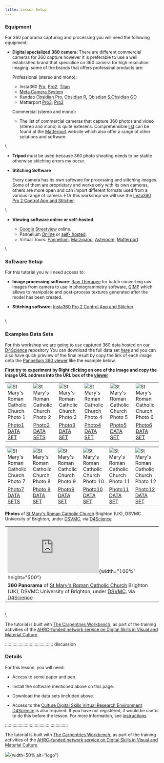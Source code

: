 ```yaml
---
title: Lesson Setup
---
```

<!--
FIXME: Setup instructions live in this document. Please specify the tools and
the data sets the Learner needs to have installed.
-->


### Equipment

For 360 panorama capturing and processing you will need the following equipment:

- **Digital specialized 360 camera**: There are different commercial cameras for 360 capture however it is preferable to use a well established brand that specialice on 360 camera for high resolution imaging. some of the brands that offers professinal products are:

  Professional (stereo and mono):
  * Insta360 [Pro](https://www.insta360.com/product/insta360-pro/), [Pro2](https://www.insta360.com/product/insta360-pro2/), [Titan](https://www.insta360.com/product/insta360-titan/)
  * [Meta Camera System](https://meta-camera.io/)
  * Kandao [Obsidian Pro](https://www.kandaovr.com/Obsidian-Pro/), [Obsidian R](https://www.kandaovr.com/obsidian-s-r/), [Obisdian S](https://www.kandaovr.com/obsidian-s-r/),[Obsidian GO](https://www.kandaovr.com/obsidian-go/)
  * Matterport [Pro3](https://matterport.com/en-gb/pro3), [Pro2](https://matterport.com/en-gb/pro2)
  
  Commercial (stereo and mono):
  * The list of commercial cameras that capture 360 photos and video (stereo and mono) is quite extesens. Comprehensible [list](https://matterport.com/cameras/360-cameras) can be found at the [Matterport](https://matterport.com/en-gb) website which also offer a range of other solutions and software.

\

-	**Tripod** must be used because 360 photo shooting needs to be stable otherwise stitching errors my occur.


- **Stitching Software**
  
  Every camera has its own software for processing and stitching images. Some of them are proprietary and works only with its own cameras, others are more open and can import different formats used from a various range of camera. FOr this workshop we will use the [Insta360 Pro 2 Control App and Stitcher](https://www.insta360.com/download/insta360-pro2). 

\

- **Viewing software online or self-hosted**

  * [Google Streetview](https://www.google.com/streetview/) online.
  * Pannellum [Online](https://pannellum.org/documentation/overview/tutorial/) or [self- hosted](https://pannellum.org/download/).
  * Virtual Tours: [Pannellum](https://pannellum.org/), [Marzipano](https://www.marzipano.net/), [Asteroom](https://www.asteroom.com/en/photographers), [Matterport](https://matterport.com/en-gb).
    
\

### Software Setup

For this tutorial you will need access to:

- **Image processing software**: [Raw Therapee](https://www.rawtherapee.com/) for batch converting raw images from camera to use in photogrammetry software, [GIMP](https://www.gimp.org/) which allows to manipulate and post-process textures generated after the model has been created. 

- **Stitching software**: [Insta360 Pro 2 Control App and Stitcher](https://www.insta360.com/download/insta360-pro2).

\
\

### Examples Data Sets

For this workshop we are going to use captured 360 data hosted on our [D4Science](https://services.d4science.org/) repository
You can download the full data set [here](https://data.d4science.org/shub/E_KzdpRzNsanZFN1BQbElNdXVEaTMvZEVueW5xalA2cHBvcEx3WnJXYy91Z1Mwd1ozRm5TNzVZNUZyVGg2NHY4Ng==) and you can also have quick preview of the final result by copy the link of each image onto the [Pannellum 360 viewer](https://pannellum.org/documentation/overview/tutorial/) like the example below.

**First try to xxperiment by Right clicking on one of the image and copy the image URL address into the URL box of the [viewer](https://pannellum.org/documentation/overview/tutorial/)**


|   |   |   |   |   |   |
|---|---|---|---|---|---|
| ![St Mary's Roman Catholic Church Photo 1](https://data.d4science.org/shub/E_dUl6d3g0ajlLZ01uUW5PMzVLQkF2N3h6dUlBdDgxcXliVUZHeTF5ZTdzNTIxTFRZNzVPRVZRNUU3L1dLdWJNMw==) | ![St Mary's Roman Catholic Church Photo 2](https://data.d4science.org/shub/E_QVloZGdYcGdQUE02TSs0dXIvY2ROS01oay9VcWRoem0xdElVRkJhc1BNQ09LOVNOaVN0aWEwK0g1T1BBZWxUWA==) | ![St Mary's Roman Catholic Church Photo 3](https://data.d4science.org/shub/E_WStiaGJIM1lIa0VodFR5OTV2OU5OencyUGRvNzVFY3plaTRha1YzdWlXTkNrQ2hYSys2Y2pzWHJuUU9GLytxag==) | ![St Mary's Roman Catholic Church Photo 4](https://data.d4science.org/shub/E_TXNJam1LdGlKdDREVHIrYXRudHJwMjVWV0NpSTBPMTFuaW0xQ2pSRWtuMW9ua3YwaEoxNi9DNXpjNVkyUGdMSw==) | ![St Mary's Roman Catholic Church Photo 5](https://data.d4science.org/shub/E_cDk0WWN1d0xGYnZmRDZRN0lxNjMvUThpVzRzUGNzVGNEMVNqM3h3akZjQW02NFYra2JmMEpUUytsR25FN3U1Ug==) | ![St Mary's Roman Catholic Church Photo 6](https://data.d4science.org/shub/E_WTVUOXczWC9aRFhKUTVKSVJKQ3F1bjVDM3BiWjROMFMwTnJBemtneXJVckl1ZTJHRjB6S29xWWtBOFFDWlNDTQ==) |
| [Photo1 DATA SET](https://data.d4science.org/shub/E_ZUxzNHBhMi9Hb2ZINnZkNU1pQzA5K1dJMm4rL2VTY1JURkttbEoySGJzMGNUU2lWV0k2MGQwY1JhRXYzamlweQ==) | [Photo2 DATA SETS](https://data.d4science.org/shub/E_ZXVQcnVKS3l3Qjg5S2N1MmNSdDlWanIvQkt6djVaV1RrS2pYOTlkUGlaQjNLTEhadkZSbGZZaDA5SVVwZHovdQ==) | [Photo3 DATA SET](https://data.d4science.org/shub/E_ZWNWdHFzam95UEp1cm5PZEFMSWhNTlE5allSekNNVi9Ya2VHNWp4eEVRSXZWeEdyM3FXZU5VNXpvWTZRNGhUYg==) | [Photo4 DATA SET](https://data.d4science.org/shub/E_ZE5TR2xxUzhqY2RpVGR2WUhTLy93S3cyNkFEbmE0Z1hQK3ZiOEViZ3p0bjd0ZVk2RDZ1aFRWckpZNVM3RGRxSw==) | [Photo5 DATA SET](https://data.d4science.org/shub/E_MXYrWWxYZVZnRlRaZjF6bno5dlBHL0pVN3p3VEpVUmN5aFUxbHNIdG95ZVVseVhOZUJZSzVZS0FsVVRVMC90MA==) | [Photo6 DATA SET](https://data.d4science.org/shub/E_cnJ6VExPd01NL3pjT05Cc3daNmRUM2Jxdm1YVkpzVEdTajVsS1pVLzl5by9DcFRjRHZOMTAxbUI3RHZOYkkzTg==) |

|   |   |   |   |   |   |
|---|---|---|---|---|---|
| ![St Mary's Roman Catholic Church Photo 7](https://data.d4science.org/shub/E_ejF3SjUzSEVnWk9CR3NVWUQvVkNPaHJjSG8vUWpGaVlnc2tKTm1kQ3M0YklRenJUQ2VHZlcyNW5PTmdteEhxQQ==) | ![St Mary's Roman Catholic Church Photo 8](https://data.d4science.org/shub/E_NUVmaUdWSmF2VWQzSUp2VnFmVHNKNXV1SjBBUXBtNUZGOTNLNDJSTUMyM2t2QTM5UXhINTZpcE50Tmx2aDV4cg==) | ![St Mary's Roman Catholic Church Photo 9](https://data.d4science.org/shub/E_ZVJmWVlZS2tPckJuOXpGS043WjMzL2V6MVdjb2lIWk14VUd4VFBzcnJ5eDJBdnEya21UNm5oSytydXVkcmRwNA==) | ![St Mary's Roman Catholic Church Photo 10](https://data.d4science.org/shub/E_ckVhMElvZ01RdmYzYVpwUXNteHZ2cVljeHJlY282cUkwSVFXT2NHdWI2T1RGcE5NZE9XTnhCRWxIU2FoOW1abg==) | ![St Mary's Roman Catholic Church Photo 11](https://data.d4science.org/shub/E_SUJGaVBPcXE1Ukxnby9ickEyK2MxOCtsOEZ3bFpPL0lSaDBCZi9QbGpRaUdzV05SbURJZnJPMFY3N1JPS0FUdQ==) | ![St Mary's Roman Catholic Church Photo 12](https://data.d4science.org/shub/E_VmwvTjhRNEkwaUd5UzdkV21wZWFqZ2Y2eFBjUXI1TXcxVnNRcy9mMFVaYW9ibzVRUTFJMWhGdlRMUE9heHZxNw==)|
|[Photo7 DATA SETS](https://data.d4science.org/shub/E_UDZTa01hSTNIVnZuWkFZRkk3d0lyU1g3cU8vdEoyK055STF3VW1kRDRkK2FuVjM0aWtvQTZhUFZraGtXQUlDdA==) | [Photo 8 DATA SET](https://data.d4science.org/shub/E_MnBsSk05Y0FHeHdhbTliek9PNHU1SjlGamxkYSs3ZVBEOWVWMzB6bnVZdzlQeG9uc1Zib3ViVzRwRW52S0dJZQ==) | [Photo9 DATA SET](https://data.d4science.org/shub/E_aHJTcERBUlJwZk5YMGtQK0Qva3Z0STlVWmMxNUZ1V1BIaUdQNEU4a25rdkNNRkxmd1pSSjBjbnZEQXN5ZVFVcA==) | [Photo10 DATA SET](https://data.d4science.org/shub/E_azM1YzNpdkM1U0Z0WVBhUkYydWpBRDRrblBkS1dDWnBaL1l5UGdyNVVZSUNmSERTUnF1VDN3WFVDOE1WTGJNSQ==) | [Photo11 DATA SET](https://data.d4science.org/shub/E_Y28vVmFWUmRlOFBkVzlYSGcwWEV1Z05maHdnUFViS3pOb2JVNW5Ua3gzOHlqdGtXVmcwS09MNzlHc2huNmlCMQ==) | [Photo12 DATA SET](https://data.d4science.org/shub/E_QVl2K2hBVkFxZFFPS004cFpzcmRUMWtIYkFwNG11bGkxZjRqMEMrWFU0MGppM1pBQ3N1Z3Z3alM1TDFxbGFDdQ==) |


**Photos** of [St Mary's Roman Catholic Church](https://maps.app.goo.gl/giyXNK7kP4z5ohUK8) Brighton (UK), DSVMC University of Brighton, under [DSVMC](https://culturedigitalskills.org/), via [D4Science](https://services.d4science.org/)

|   |
|---|
| ![St Mary's Roman Catholic Church](https://cdn.pannellum.org/2.5/pannellum.htm#panorama=https%3A//data.d4science.org/shub/E_dUl6d3g0ajlLZ01uUW5PMzVLQkF2N3h6dUlBdDgxcXliVUZHeTF5ZTdzNTIxTFRZNzVPRVZRNUU3L1dLdWJNMw%3D%3D){width="100%" height="500"} | 
| **360 Panorama** of [St Mary's Roman Catholic Church](https://maps.app.goo.gl/giyXNK7kP4z5ohUK8) Brighton (UK), DSVMC University of Brighton, under [DSVMC](https://culturedigitalskills.org/), via [D4Science](https://services.d4science.org/) |



\
\


The tutorial is built with [The Carpentries Workbench](https://carpentries.github.io/sandpaper-docs/), as part of the training activities of the [AHRC-funded network service on Digital Skills in Visual and Material Culture](https://www.culturedigitalskills.org).


::::::::::::::::::::::::::::::::::::::: discussion

### Details

For this lesson, you will need:

- Access to some paper and pen.

- Install the software mentioned above on this page.

- Download the data sets iincluded above.

- Access to the [Culture Digital Skills Virtual Research Environment D4Science](https://services.d4science.org/group/culturedigitalskills) is also 
required. If you have not registered, it would be useful to do this before
the lesson. For more information, see [instructions](https://universityofbrighton.github.io/2023-fair-multidimensional-media/virtual-research-environment.html#virtual-research-environments-vre)

:::::::::::::::::::::::::::::::::::::::::::::::::::

The tutorial is built with [The Carpentries Workbench](https://carpentries.github.io/sandpaper-docs/), as part of the training activities of the [AHRC-funded network service on Digital Skills in Visual and Material Culture](https://www.culturedigitalskills.org). 


![](../episodes/fig/colorlogo_centre.png){width=50% alt="logo"}

